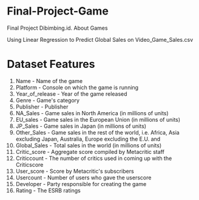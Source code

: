 # Final-Project-Game
Final Project Dibimbing.id. About Games

Using Linear Regression to Predict Global Sales on Video_Game_Sales.csv

# Dataset Features
1. Name - Name of the game
2. Platform - Console on which the game is running
3. Year_of_release - Year of the game released
4. Genre - Game's category
5. Publisher - Publisher
6. NA_Sales - Game sales in North America (in millions of units)
7. EU_sales - Game sales in the European Union (in millions of units)
8. JP_Sales - Game sales in Japan (in millions of units)
9. Other_Sales - Game sales in the rest of the world, i.e. Africa, Asia excluding Japan, Australia, Europe excluding the E.U. and
10. Global_Sales - Total sales in the world (in millions of units)
11. Critic_score - Aggregate score compiled by Metacritic staff
12. Criticcount - The number of critics used in coming up with the Criticscore
13. User_score - Score by Metacritic's subscribers
14. Usercount - Number of users who gave the userscore
15. Developer - Party responsible for creating the game
16. Rating - The ESRB ratings

